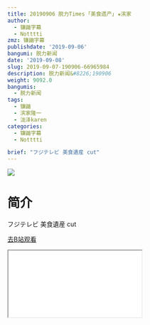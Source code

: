 ```yaml
---
title: 20190906 脱力Times ｢美食遗产｣ ★滨家
author:
  - 镰鼬字幕
  - Notttti
zmz: 镰鼬字幕
publishdate: '2019-09-06'
bangumi: 脱力新闻
date: '2019-09-08'
slug: 2019-09-07-190906-66965984
description: 脱力新闻&#8226;190906
weight: 9092.0
bangumis:
  - 脱力新闻
tags:
  - 镰鼬
  - 滨家隆一
  - 泷泽karen
categories:
  - 镰鼬字幕
  - Notttti

brief: "フジテレビ 美食遺産 cut"
---
```

![](https://raw.githubusercontent.com/tcgriffith/owaraisite/master/static/tmpimg/b91d60770ff98da7b1941725f75ea449744baee4.jpg.480.jpg)
# 简介  
フジテレビ
美食遺産 cut  

[去B站观看](https://www.bilibili.com/video/av66965984/)
<div class ="resp-container"><iframe class="testiframe" src="//player.bilibili.com/player.html?aid=66965984"", scrolling="no", allowfullscreen="true" > </iframe></div> 
